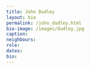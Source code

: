 ```yaml
---
title: John Dudley
layout: bio
permalink: /john_dudley.html
bio-image: /images/dudley.jpg
caption:
neighbours:
role:
dates:
bio:
---
```


